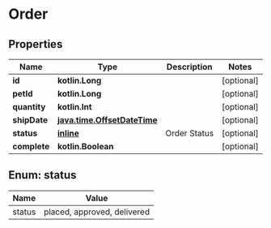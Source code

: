 # Order

## Properties

 Name         | Type                                                        | Description  | Notes      
--------------|-------------------------------------------------------------|--------------|------------
 **id**       | **kotlin.Long**                                             |              | [optional] 
 **petId**    | **kotlin.Long**                                             |              | [optional] 
 **quantity** | **kotlin.Int**                                              |              | [optional] 
 **shipDate** | [**java.time.OffsetDateTime**](java.time.OffsetDateTime.md) |              | [optional] 
 **status**   | [**inline**](#Status)                                       | Order Status | [optional] 
 **complete** | **kotlin.Boolean**                                          |              | [optional] 

<a id="Status"></a>

## Enum: status

 Name   | Value                       
--------|-----------------------------
 status | placed, approved, delivered 



